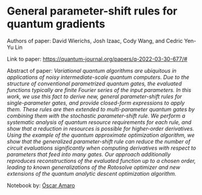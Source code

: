 # General parameter-shift rules for quantum gradients

Authors of paper: David Wierichs, Josh Izaac, Cody Wang, and Cedric Yen-Yu Lin

Link to paper: https://quantum-journal.org/papers/q-2022-03-30-677/#

Abstract of paper: _Variational quantum algorithms are ubiquitous in applications of noisy intermediate-scale quantum computers. Due to the structure of conventional parametrized quantum gates, the evaluated functions typically are finite Fourier series of the input parameters. In this work, we use this fact to derive new, general parameter-shift rules for single-parameter gates, and provide closed-form expressions to apply them. These rules are then extended to multi-parameter quantum gates by combining them with the stochastic parameter-shift rule. We perform a systematic analysis of quantum resource requirements for each rule, and show that a reduction in resources is possible for higher-order derivatives. Using the example of the quantum approximate optimization algorithm, we show that the generalized parameter-shift rule can reduce the number of circuit evaluations significantly when computing derivatives with respect to parameters that feed into many gates. Our approach additionally reproduces reconstructions of the evaluated function up to a chosen order, leading to known generalizations of the Rotosolve optimizer and new extensions of the quantum analytic descent optimization algorithm._

Notebook by: [Óscar Amaro](https://github.com/OsAmaro)
